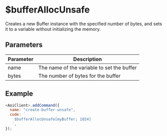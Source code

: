 # $bufferAllocUnsafe

Creates a new Buffer instance with the specified number of bytes, and sets it to a variable without initializing the memory.

## Parameters

| Parameter | Description                                  |
| --------- | -------------------------------------------- |
| name      | The name of the variable to set the buffer   |
| bytes     | The number of bytes for the buffer           |

## Example

```js
<AoiClient>.addCommand({
  name: "create-buffer-unsafe",
  code: `
    $bufferAllocUnsafe[myBuffer; 1024]
   `,
});
```